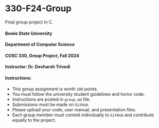 # 330-F24-Group
Final group project in C.


#### Bowie State University
#### Department of Computer Science
#### COSC 330, Group Project, Fall 2024
#### Instructor: Dr. Devharsh Trivedi


#### Instructions:
- This group assignment is worth ```100``` points.
- You must follow the university student guidelines and honor code.
- Instructions are posted in ```group.md``` file.
- Submissions must be made on ```GitHub```.
- Please upload your code, user manual, and presentation files.
- Each group member must commit individually to ```GitHub``` and contribute equally to the project.
